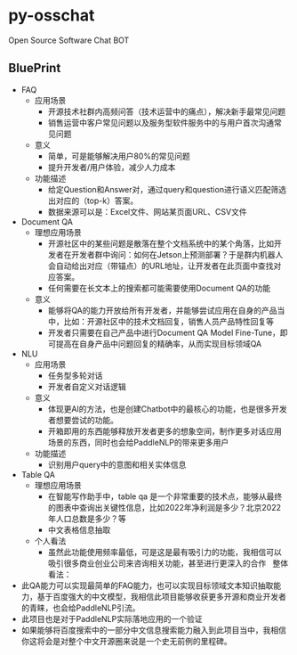 # py-osschat
Open Source Software Chat BOT 


## BluePrint

* FAQ
    * 应用场景
        * 开源技术社群内高频问答（技术运营中的痛点），解决新手最常见问题
        * 销售运营中客户常见问题以及服务型软件服务中的与用户首次沟通常见问题
    * 意义
        * 简单，可是能够解决用户80%的常见问题
        * 提升开发者/用户体验，减少人力成本
    * 功能描述
        * 给定Question和Answer对，通过query和question进行语义匹配筛选出对应的（top-k）答案。
        * 数据来源可以是：Excel文件、网站某页面URL、CSV文件
* Document QA
    * 理想应用场景
        * 开源社区中的某些问题是散落在整个文档系统中的某个角落，比如开发者在开发者群中询问：如何在Jetson上预测部署？于是群内机器人会自动给出对应（带锚点）的URL地址，让开发者在此页面中查找对应答案。
        * 任何需要在长文本上的搜索都可能需要使用Document QA的功能
    * 意义
        * 能够将QA的能力开放给所有开发者，并能够尝试应用在自身的产品当中，比如：开源社区中的技术文档回复，销售人员产品特性回复等
        * 开发者只需要在自己产品中进行Document QA Model Fine-Tune，即可提高在自身产品中问题回复的精确率，从而实现目标领域QA
* NLU
    * 应用场景
        * 任务型多轮对话
        * 开发者自定义对话逻辑
    * 意义
        * 体现更AI的方法，也是创建Chatbot中的最核心的功能，也是很多开发者想要尝试的功能。
        * 开箱即用的东西能够释放开发者更多的想象空间，制作更多对话应用场景的东西，同时也会给PaddleNLP的带来更多用户
    * 功能描述
        * 识别用户query中的意图和相关实体信息
* Table QA
    * 理想应用场景
        * 在智能写作助手中，table qa 是一个非常重要的技术点，能够从最终的图表中查询出关键性信息，比如2022年净利润是多少？北京2022年人口总数是多少？等
        * 中文表格信息抽取
    * 个人看法
        * 虽然此功能使用频率最低，可是这是最有吸引力的功能，我相信可以吸引很多商业创业公司来咨询相关功能，甚至进行更深入的合作
 
整体看法：
* 此QA能力可以实现最简单的FAQ能力，也可以实现目标领域文本知识抽取能力，基于百度强大的中文模型，我相信此项目能够收获更多开源和商业开发者的青睐，也会给PaddleNLP引流。
* 此项目也是对于PaddleNLP实际落地应用的一个验证
* 如果能够将百度搜索中的一部分中文信息搜索能力融入到此项目当中，我相信你这将会是对整个中文开源圈来说是一个史无前例的里程碑。
